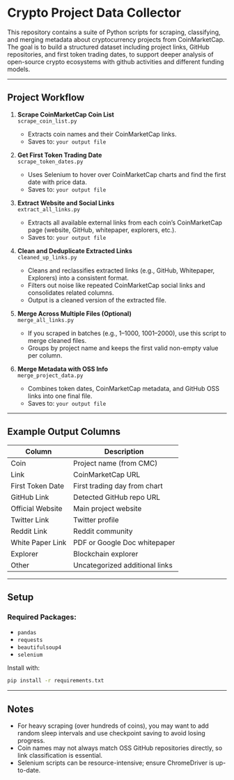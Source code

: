 # Crypto Project Data Collector

This repository contains a suite of Python scripts for scraping, classifying, and merging metadata about cryptocurrency projects from CoinMarketCap. The goal is to build a structured dataset including project links, GitHub repositories, and first token trading dates, to support deeper analysis of open-source crypto ecosystems with github activities and different funding models. 

---

## Project Workflow

1. **Scrape CoinMarketCap Coin List**  
   `scrape_coin_list.py`  
   - Extracts coin names and their CoinMarketCap links.  
   - Saves to: `your output file`

2. **Get First Token Trading Date**  
   `scrape_token_dates.py`  
   - Uses Selenium to hover over CoinMarketCap charts and find the first date with price data.  
   - Saves to: `your output file`

3. **Extract Website and Social Links**  
   `extract_all_links.py`  
   - Extracts all available external links from each coin’s CoinMarketCap page (website, GitHub, whitepaper, explorers, etc.).  
   - Saves to: `your output file`

4. **Clean and Deduplicate Extracted Links**  
   `cleaned_up_links.py`  
   - Cleans and reclassifies extracted links (e.g., GitHub, Whitepaper, Explorers) into a consistent format.  
   - Filters out noise like repeated CoinMarketCap social links and consolidates related columns.  
   - Output is a cleaned version of the extracted file.

5. **Merge Across Multiple Files (Optional)**  
   `merge_all_links.py`  
   - If you scraped in batches (e.g., 1–1000, 1001–2000), use this script to merge cleaned files.  
   - Groups by project name and keeps the first valid non-empty value per column.

6. **Merge Metadata with OSS Info**  
   `merge_project_data.py`  
   - Combines token dates, CoinMarketCap metadata, and GitHub OSS links into one final file.  
   - Saves to: `your output file`

---

## Example Output Columns

| Column              | Description                                 |
|---------------------|---------------------------------------------|
| Coin                | Project name (from CMC)                     |
| Link                | CoinMarketCap URL                           |
| First Token Date    | First trading day from chart                |
| GitHub Link         | Detected GitHub repo URL                    |
| Official Website    | Main project website                        |
| Twitter Link        | Twitter profile                             |
| Reddit Link         | Reddit community                            |
| White Paper Link    | PDF or Google Doc whitepaper                |
| Explorer            | Blockchain explorer                         |
| Other               | Uncategorized additional links              |

---

## Setup

### Required Packages:
- `pandas`
- `requests`
- `beautifulsoup4`
- `selenium`

Install with:
```bash
pip install -r requirements.txt
```
---

## Notes

- For heavy scraping (over hundreds of coins), you may want to add random sleep intervals and use checkpoint saving to avoid losing progress.
- Coin names may not always match OSS GitHub repositories directly, so link classification is essential.
- Selenium scripts can be resource-intensive; ensure ChromeDriver is up-to-date.
